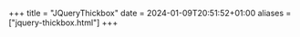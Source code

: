 +++
title = "JQueryThickbox"
date = 2024-01-09T20:51:52+01:00
aliases = ["jquery-thickbox.html"]
+++
